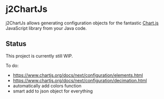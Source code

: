 # j2ChartJs

j2ChartJs allows generating configuration objects for the fantastic [Chart.js](http://www.chartjs.org/) JavaScript
library from your Java code.

## Status

This project is currently still WIP.

To do:

- https://www.chartjs.org/docs/next/configuration/elements.html
- https://www.chartjs.org/docs/next/configuration/decimation.html
- automatically add colors function
- smart add to json object for everything